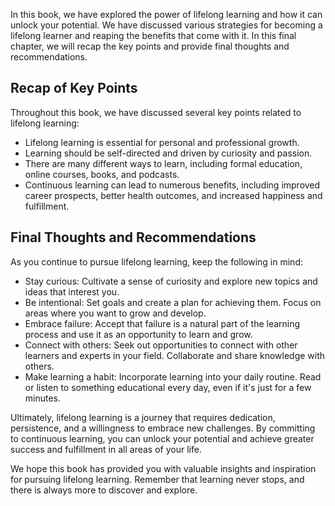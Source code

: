 
In this book, we have explored the power of lifelong learning and how it can unlock your potential. We have discussed various strategies for becoming a lifelong learner and reaping the benefits that come with it. In this final chapter, we will recap the key points and provide final thoughts and recommendations.

Recap of Key Points
-------------------

Throughout this book, we have discussed several key points related to lifelong learning:

* Lifelong learning is essential for personal and professional growth.
* Learning should be self-directed and driven by curiosity and passion.
* There are many different ways to learn, including formal education, online courses, books, and podcasts.
* Continuous learning can lead to numerous benefits, including improved career prospects, better health outcomes, and increased happiness and fulfillment.

Final Thoughts and Recommendations
----------------------------------

As you continue to pursue lifelong learning, keep the following in mind:

* Stay curious: Cultivate a sense of curiosity and explore new topics and ideas that interest you.
* Be intentional: Set goals and create a plan for achieving them. Focus on areas where you want to grow and develop.
* Embrace failure: Accept that failure is a natural part of the learning process and use it as an opportunity to learn and grow.
* Connect with others: Seek out opportunities to connect with other learners and experts in your field. Collaborate and share knowledge with others.
* Make learning a habit: Incorporate learning into your daily routine. Read or listen to something educational every day, even if it's just for a few minutes.

Ultimately, lifelong learning is a journey that requires dedication, persistence, and a willingness to embrace new challenges. By committing to continuous learning, you can unlock your potential and achieve greater success and fulfillment in all areas of your life.

We hope this book has provided you with valuable insights and inspiration for pursuing lifelong learning. Remember that learning never stops, and there is always more to discover and explore.
